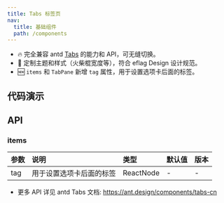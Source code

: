 ```yaml
---
title: Tabs 标签页
nav:
  title: 基础组件
  path: /components
---
```


- 🔥 完全兼容 antd [Tabs](https://ant.design/components/tabs-cn) 的能力和 API，可无缝切换。
- 💄 定制主题和样式（火柴棍宽度等），符合 eflag Design 设计规范。
- 🆕 `items` 和 `TabPane` 新增 `tag` 属性，用于设置选项卡后面的标签。

## 代码演示

<code src="./demo/basic.tsx" title="基本"></code>

<code src="./demo/size.tsx" title="大小"></code>

<code src="./demo/position.tsx" title="位置"></code>

<code src="./demo/tag.tsx" title="标签" description="可设置选项卡后面的标签"></code>

<code src="./demo/tab-pane.tsx" title="TabPane 语法糖（不推荐使用）" description="即将废弃的 API，不推荐使用，详见 antd [文档](https://4x.ant.design/components/tabs-cn/#4.23.0-%E7%94%A8%E6%B3%95%E5%8D%87%E7%BA%A7)"></code>

## API

### items

| 参数 | 说明                     | 类型      | 默认值 | 版本 |
| :--- | :----------------------- | :-------- | :----- | :--- |
| tag  | 用于设置选项卡后面的标签 | ReactNode | -      | -    |

- 更多 API 详见 antd Tabs 文档: https://ant.design/components/tabs-cn
